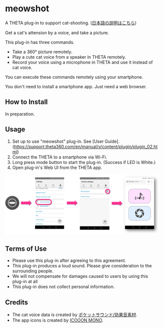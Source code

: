 # meowshot

A THETA plug-in to support cat-shooting. ([日本語の説明はこちら](README.ja.md))

Get a cat's attension by a voice, and take a picture.

This plug-in has three commands.

* Take a 360&deg; picture remotely.
* Play a cute cat voice from a speaker in THETA remotely.
* Record your voice using a microphone in THETA and use it instead of cat voice.

You can execute these commands remotely using your smartphone.

You don't need to install a smartphone app. Just need a web browser.

## How to Install

In preparation.

## Usage

1. Set up to use "meowshot" plug-in. See [User Guide].(https://support.theta360.com/en/manual/v/content/plugin/plugin_02.html)
2. Connect the THETA to a smartphone via Wi-Fi.
3. Long press mode button to start the plug-in. (Success if LED is White.)
4. Open plug-in's Web UI from the THETA app.

![Open Web UI](images/open_web_ui.png)

## Terms of Use

* Please use this plug-in after agreeing to this agreement.
* This plug-in produces a loud sound. Please give consideration to the surrounding people.
* We will not compensate for damages caused to users by using this plug-in at all
* This plug-in does not collect personal information.

## Credits

* The cat voice data is  created by [ポケットサウンド/効果音素材](https://pocket-se.info/archives/81/).
* The app icons is created by [ICOOON MONO](http://icooon-mono.com/).
